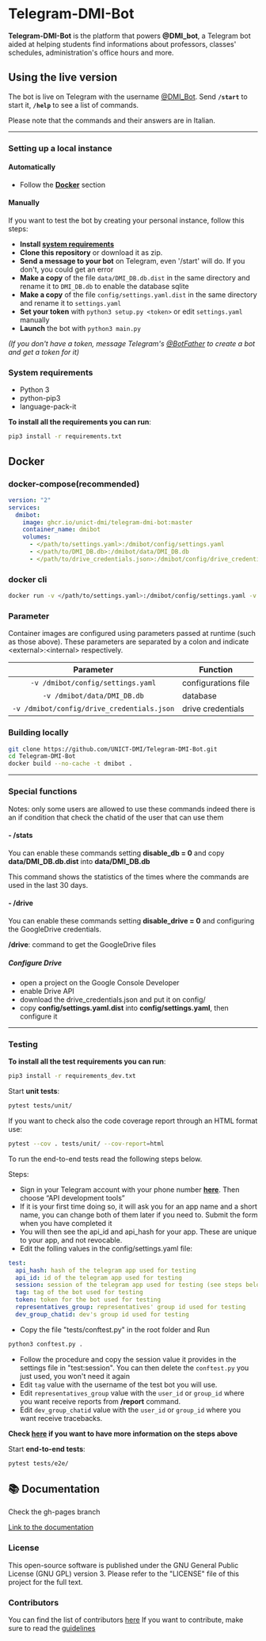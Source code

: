 # Telegram-DMI-Bot

**Telegram-DMI-Bot** is the platform that powers **@DMI_bot**, a Telegram bot aided at helping students find informations about professors, classes' schedules, administration's office hours and more.

## Using the live version

The bot is live on Telegram with the username [@DMI_Bot](https://telegram.me/DMI_Bot).
Send **`/start`** to start it, **`/help`** to see a list of commands.

Please note that the commands and their answers are in Italian.

---

### Setting up a local instance

#### Automatically

- Follow the [**Docker**](#docker) section

#### Manually

If you want to test the bot by creating your personal instance, follow this steps:

- **Install [system requirements](#System-requirements)**
- **Clone this repository** or download it as zip.
- **Send a message to your bot** on Telegram, even '/start' will do. If you don't, you could get an error
- **Make a copy** of the file `data/DMI_DB.db.dist` in the same directory and rename it to `DMI_DB.db` to enable the database sqlite
- **Make a copy** of the file `config/settings.yaml.dist` in the same directory and rename it to `settings.yaml`
- **Set your token** with `python3 setup.py <token>` or edit `settings.yaml` manually
- **Launch** the bot with `python3 main.py`

_(If you don't have a token, message Telegram's [@BotFather](http://telegram.me/Botfather) to create a bot and get a token for it)_

### System requirements

- Python 3
- python-pip3
- language-pack-it

**To install all the requirements you can run**:

```bash
pip3 install -r requirements.txt
```

## Docker

### docker-compose(recommended)

```yaml
version: "2"
services:
  dmibot:
    image: ghcr.io/unict-dmi/telegram-dmi-bot:master
    container_name: dmibot
    volumes:
      - </path/to/settings.yaml>:/dmibot/config/settings.yaml
      - </path/to/DMI_DB.db>:/dmibot/data/DMI_DB.db
      - </path/to/drive_credentials.json>:/dmibot/config/drive_credentials.json
```

### docker cli

```bash
docker run -v </path/to/settings.yaml>:/dmibot/config/settings.yaml -v </path/to/DMI_DB.db>:/dmibot/data/DMI_DB.db -v </path/to/drive_credentials.json>:/dmibot/config/drive_credentials.json -t ghcr.io/unict-dmi/telegram-dmi-bot:master
```

### Parameter

Container images are configured using parameters passed at runtime (such as those above). These parameters are separated by a colon and indicate \<external>:\<internal> respectively.

|                 Parameter                  | Function            |
| :----------------------------------------: | ------------------- |
|     `-v /dmibot/config/settings.yaml`      | configurations file |
|        `-v /dmibot/data/DMI_DB.db`         | database            |
| `-v /dmibot/config/drive_credentials.json` | drive credentials   |

### Building locally

```bash
git clone https://github.com/UNICT-DMI/Telegram-DMI-Bot.git
cd Telegram-DMI-Bot
docker build --no-cache -t dmibot .
```

---

### Special functions

Notes: only some users are allowed to use these commands indeed there is an if condition that check the chatid of the user that can use them

#### - /stats

You can enable these commands setting **disable_db = 0** and copy **data/DMI_DB.db.dist** into **data/DMI_DB.db**

This command shows the statistics of the times where the commands are used in the last 30 days.

#### - /drive

You can enable these commands setting **disable_drive = 0** and configuring the GoogleDrive credentials.

**/drive**: command to get the GoogleDrive files

##### **Configure Drive**

- open a project on the Google Console Developer
- enable Drive API
- download the drive_credentials.json and put it on config/
- copy **config/settings.yaml.dist** into **config/settings.yaml**, then configure it

---

### Testing

**To install all the test requirements you can run**:

```bash
pip3 install -r requirements_dev.txt
```

Start **unit tests**:

```bash
pytest tests/unit/
```

If you want to check also the code coverage report through an HTML format use:

```bash
pytest --cov . tests/unit/ --cov-report=html
```

To run the end-to-end tests read the following steps below.

Steps:

- Sign in your Telegram account with your phone number **[here](https://my.telegram.org/auth)**. Then choose “API development tools”
- If it is your first time doing so, it will ask you for an app name and a short name, you can change both of them later if you need to. Submit the form when you have completed it
- You will then see the api_id and api_hash for your app. These are unique to your app, and not revocable.
- Edit the folling values in the config/settings.yaml file:

```yaml
test:
  api_hash: hash of the telegram app used for testing
  api_id: id of the telegram app used for testing
  session: session of the telegram app used for testing (see steps below)
  tag: tag of the bot used for testing
  token: token for the bot used for testing
  representatives_group: representatives' group id used for testing
  dev_group_chatid: dev's group id used for testing
```

- Copy the file "tests/conftest.py" in the root folder and Run

```bash
python3 conftest.py .
```

- Follow the procedure and copy the session value it provides in the settings file in "test:session". You can then delete the `conftest.py` you just used, you won't need it again
- Edit `tag` value with the username of the test bot you will use.
- Edit `representatives_group` value with the `user_id` or `group_id` where you want receive reports from **/report** command.
- Edit `dev_group_chatid` value with the `user_id` or `group_id` where you want receive tracebacks.

**Check [here](https://dev.to/blueset/how-to-write-integration-tests-for-a-telegram-bot-4c0e) if you want to have more information on the steps above**

Start **end-to-end tests**:

```bash
pytest tests/e2e/
```

## :books: Documentation

Check the gh-pages branch

[Link to the documentation](https://unict-dmi.github.io/Telegram-DMI-Bot/)

### License

This open-source software is published under the GNU General Public License (GNU GPL) version 3. Please refer to the "LICENSE" file of this project for the full text.

### Contributors

You can find the list of contributors [here](CONTRIBUTORS.md)
If you want to contribute, make sure to read the [guidelines](CONTRIBUTING.md)
